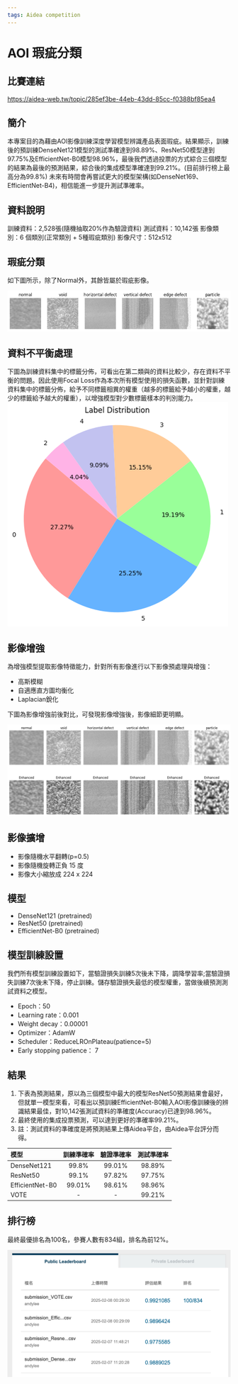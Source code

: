 ```yaml
---
tags: Aidea competition
---
```


# AOI 瑕疵分類


## 比賽連結
https://aidea-web.tw/topic/285ef3be-44eb-43dd-85cc-f0388bf85ea4

## 簡介
本專案目的為藉由AOI影像訓練深度學習模型辨識產品表面瑕疵。結果顯示，訓練後的預訓練DenseNet121模型的測試準確達到98.89%、ResNet50模型達到97.75%及EfficientNet-B0模型98.96%，最後我們透過投票的方式綜合三個模型的結果為最後的預測結果，綜合後的集成模型準確達到99.21%。(目前排行榜上最高分為99.8%) 未來有時間會再嘗試更大的模型架構(如DenseNet169、EfficientNet-B4)，相信能進一步提升測試準確率。

## 資料說明
訓練資料：2,528張(隨機抽取20%作為驗證資料)
測試資料：10,142張
影像類別：6 個類別(正常類別 + 5種瑕疵類別)
影像尺寸：512x512


## 瑕疵分類
如下圖所示，除了Normal外，其餘皆屬於瑕疵影像。

![image](https://github.com/andylee40/aoi_defect_detection/blob/main/dataset.png)


## 資料不平衡處理
下圖為訓練資料集中的標籤分佈，可看出在第二類與的資料比較少，存在資料不平衡的問題。因此使用Focal Loss作為本次所有模型使用的損失函數，並針對訓練資料集中的標籤分佈，給予不同標籤相異的權重（越多的標籤給予越小的權重，越少的標籤給予越大的權重），以增強模型對少數標籤樣本的判別能力。
![image](https://github.com/andylee40/aoi_defect_detection/blob/main/label.png)


## 影像增強
為增強模型提取影像特徵能力，針對所有影像進行以下影像預處理與增強：
* 高斯模糊
* 自適應直方圖均衡化
* Laplacian銳化

下圖為影像增強前後對比，可發現影像增強後，影像細節更明顯。

![image](https://github.com/andylee40/aoi_defect_detection/blob/main/enhanced.png)


## 影像擴增
* 影像隨機水平翻轉(p=0.5)
* 影像隨機旋轉正負 15 度
* 影像大小縮放成 224 x 224

## 模型
* DenseNet121 (pretrained)
* ResNet50 (pretrained)
* EfficientNet-B0 (pretrained)


## 模型訓練設置
我們所有模型訓練設置如下，當驗證損失訓練5次後未下降，調降學習率;當驗證損失訓練7次後未下降，停止訓練。儲存驗證損失最低的模型權重，當做後續預測測試資料之模型。
* Epoch：50
* Learning rate：0.001
* Weight decay：0.00001
* Optimizer：AdamW
* Scheduler：ReduceLROnPlateau(patience=5)
* Early stopping patience： 7 

## 結果
1. 下表為預測結果，原以為三個模型中最大的模型ResNet50預測結果會最好，但就單一模型來看，可看出以預訓練EfficientNet-B0輸入AOI影像訓練後的辨識結果最佳，對10,142張測試資料的準確度(Accuracy)已達到98.96%。
1. 最終使用的集成投票預測，可以達到更好的準確率99.21%。
1. 註：測試資料的準確度是將預測結果上傳Aidea平台，由Aidea平台評分而得。

| 模型 | 訓練準確率 | 驗證準確率 |測試準確率 |
|:------|:------:|:------:|:------:|
| DenseNet121 | 99.8%  | 99.01% |98.89% |
| ResNet50 | 99.1%  | 97.82% |97.75% |
| EfficientNet-B0 | 99.01% | 98.61% |98.96% |
| VOTE | - | - |99.21% |





## 排行榜

最終最優排名為100名，參賽人數有834組，排名為前12%。

![image](https://github.com/andylee40/aoi_defect_detection/blob/main/leaderboard.png)